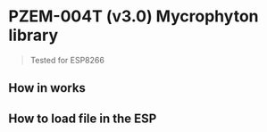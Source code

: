 # PZEM-004T (v3.0) Mycrophyton library  
> Tested for ESP8266 

## How in works 


## How to load file in the ESP




